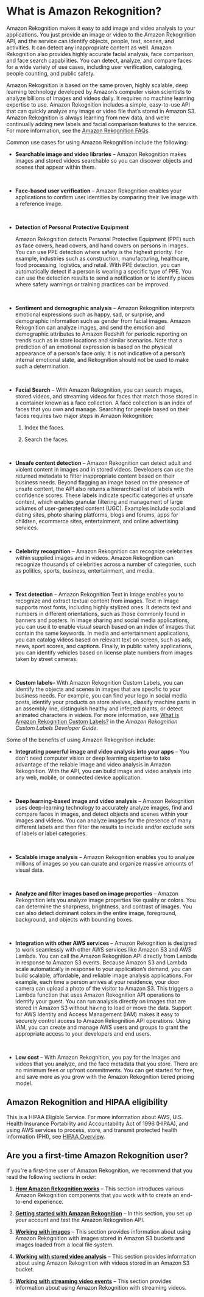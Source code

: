 # What is Amazon Rekognition?<a name="what-is"></a>

Amazon Rekognition makes it easy to add image and video analysis to your applications\. You just provide an image or video to the Amazon Rekognition API, and the service can identify objects, people, text, scenes, and activities\. It can detect any inappropriate content as well\. Amazon Rekognition also provides highly accurate facial analysis, face comparison, and face search capabilities\. You can detect, analyze, and compare faces for a wide variety of use cases, including user verification, cataloging, people counting, and public safety\.

Amazon Rekognition is based on the same proven, highly scalable, deep learning technology developed by Amazon’s computer vision scientists to analyze billions of images and videos daily\. It requires no machine learning expertise to use\. Amazon Rekognition includes a simple, easy\-to\-use API that can quickly analyze any image or video file that’s stored in Amazon S3\. Amazon Rekognition is always learning from new data, and we’re continually adding new labels and facial comparison features to the service\. For more information, see the [Amazon Rekognition FAQs](https://aws.amazon.com/rekognition/faqs/)\. 

Common use cases for using Amazon Rekognition include the following:
+ **Searchable image and video libraries** – Amazon Rekognition makes images and stored videos searchable so you can discover objects and scenes that appear within them\. 

   
+ **Face\-based user verification** – Amazon Rekognition enables your applications to confirm user identities by comparing their live image with a reference image\.

   
+ **Detection of Personal Protective Equipment**

  Amazon Rekognition detects Personal Protective Equipment \(PPE\) such as face covers, head covers, and hand covers on persons in images\. You can use PPE detection where safety is the highest priority\. For example, industries such as construction, manufacturing, healthcare, food processing, logistics, and retail\. With PPE detection, you can automatically detect if a person is wearing a specific type of PPE\. You can use the detection results to send a notification or to identify places where safety warnings or training practices can be improved\. 

   
+ **Sentiment and demographic analysis** – Amazon Rekognition interprets emotional expressions such as happy, sad, or surprise, and demographic information such as gender from facial images\. Amazon Rekognition can analyze images, and send the emotion and demographic attributes to Amazon Redshift for periodic reporting on trends such as in store locations and similar scenarios\. Note that a prediction of an emotional expression is based on the physical appearance of a person's face only\. It is not indicative of a person’s internal emotional state, and Rekognition should not be used to make such a determination\.

   
+ **Facial Search** – With Amazon Rekognition, you can search images, stored videos, and streaming videos for faces that match those stored in a container known as a face collection\. A face collection is an index of faces that you own and manage\. Searching for people based on their faces requires two major steps in Amazon Rekognition: 

  1. Index the faces\.

  1. Search the faces\.

   
+ **Unsafe content detection** – Amazon Rekognition can detect adult and violent content in images and in stored videos\. Developers can use the returned metadata to filter inappropriate content based on their business needs\. Beyond flagging an image based on the presence of unsafe content, the API also returns a hierarchical list of labels with confidence scores\. These labels indicate specific categories of unsafe content, which enables granular filtering and management of large volumes of user\-generated content \(UGC\)\. Examples include social and dating sites, photo sharing platforms, blogs and forums, apps for children, ecommerce sites, entertainment, and online advertising services\. 

   
+ **Celebrity recognition** – Amazon Rekognition can recognize celebrities within supplied images and in videos\. Amazon Rekognition can recognize thousands of celebrities across a number of categories, such as politics, sports, business, entertainment, and media\. 

   
+ **Text detection** – Amazon Rekognition Text in Image enables you to recognize and extract textual content from images\. Text in Image supports most fonts, including highly stylized ones\. It detects text and numbers in different orientations, such as those commonly found in banners and posters\. In image sharing and social media applications, you can use it to enable visual search based on an index of images that contain the same keywords\. In media and entertainment applications, you can catalog videos based on relevant text on screen, such as ads, news, sport scores, and captions\. Finally, in public safety applications, you can identify vehicles based on license plate numbers from images taken by street cameras\. 

   
+ **Custom labels**– With Amazon Rekognition Custom Labels, you can identify the objects and scenes in images that are specific to your business needs\. For example, you can find your logo in social media posts, identify your products on store shelves, classify machine parts in an assembly line, distinguish healthy and infected plants, or detect animated characters in videos\. For more information, see [What is Amazon Rekognition Custom Labels?](https://docs.aws.amazon.com/rekognition/latest/customlabels-dg/what-is.html) in the *Amazon Rekognition Custom Labels Developer Guide*\.

Some of the benefits of using Amazon Rekognition include:
+ **Integrating powerful image and video analysis into your apps** – You don’t need computer vision or deep learning expertise to take advantage of the reliable image and video analysis in Amazon Rekognition\. With the API, you can build image and video analysis into any web, mobile, or connected device application\.

   
+ **Deep learning\-based image and video analysis** – Amazon Rekognition uses deep\-learning technology to accurately analyze images, find and compare faces in images, and detect objects and scenes within your images and videos\. You can analyze images for the presence of many different labels and then filter the results to include and/or exclude sets of labels or label categories\. 

   
+ **Scalable image analysis** – Amazon Rekognition enables you to analyze millions of images so you can curate and organize massive amounts of visual data\.

   
+ **Analyze and filter images based on image properties** – Amazon Rekognition lets you analyze image properties like quality or colors\. You can determine the sharpness, brightness, and contrast of images\. You can also detect dominant colors in the entire image, foreground, background, and objects with bounding boxes\. 

   
+ **Integration with other AWS services** – Amazon Rekognition is designed to work seamlessly with other AWS services like Amazon S3 and AWS Lambda\. You can call the Amazon Rekognition API directly from Lambda in response to Amazon S3 events\. Because Amazon S3 and Lambda scale automatically in response to your application’s demand, you can build scalable, affordable, and reliable image analysis applications\. For example, each time a person arrives at your residence, your door camera can upload a photo of the visitor to Amazon S3\. This triggers a Lambda function that uses Amazon Rekognition API operations to identify your guest\. You can run analysis directly on images that are stored in Amazon S3 without having to load or move the data\. Support for AWS Identity and Access Management \(IAM\) makes it easy to securely control access to Amazon Rekognition API operations\. Using IAM, you can create and manage AWS users and groups to grant the appropriate access to your developers and end users\.

   
+ **Low cost** – With Amazon Rekognition, you pay for the images and videos that you analyze, and the face metadata that you store\. There are no minimum fees or upfront commitments\. You can get started for free, and save more as you grow with the Amazon Rekognition tiered pricing model\. 

## Amazon Rekognition and HIPAA eligibility<a name="hipaa"></a>

This is a HIPAA Eligible Service\. For more information about AWS, U\.S\. Health Insurance Portability and Accountability Act of 1996 \(HIPAA\), and using AWS services to process, store, and transmit protected health information \(PHI\), see [HIPAA Overview](https://aws.amazon.com/compliance/hipaa-compliance/)\.

## Are you a first\-time Amazon Rekognition user?<a name="first-time-user"></a>

If you're a first\-time user of Amazon Rekognition, we recommend that you read the following sections in order:

1. **[How Amazon Rekognition works](how-it-works.md)** – This section introduces various Amazon Rekognition components that you work with to create an end\-to\-end experience\. 

1. **[Getting started with Amazon Rekognition](getting-started.md)** – In this section, you set up your account and test the Amazon Rekognition API\.

1. **[Working with images](images.md)** – This section provides information about using Amazon Rekognition with images stored in Amazon S3 buckets and images loaded from a local file system\.

1. **[Working with stored video analysis](video.md)** – This section provides information about using Amazon Rekognition with videos stored in an Amazon S3 bucket\.

1. **[Working with streaming video events](streaming-video.md)** – This section provides information about using Amazon Rekognition with streaming videos\.